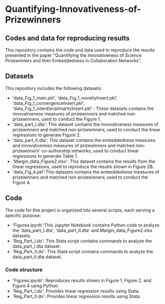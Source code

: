 # Quantifying-Innovativeness-of-Prizewinners
## Codes and data for reproducing results
This repository contains the code and data used to reproduce the results presented in the paper "Quantifying the Innovativeness of Science Prizewinners and their Embeddedness in Collaboration Networks". 

## Datasets
This repository includes the following datasets: 
* 'data_Fig_1_main.pkl', 'data_Fig_1_noveltyInsert.pkl', 'data_Fig_1_convergenceInsert.pkl', 'data_Fig_1_interdisciplinarityInsert.pkl' : These datasets contains the innovativeness measures of prizewinners and matched non-prizewinners, used to conduct the Figure 1.
* 'data_part_I.dta': This dataset contains the innovativeness measures of prizewinners and matched non-prizewinners, used to conduct the linear regressions to generate Figure 2.  
* 'data_part_II.dta': This dataset contains the embeddedness measures and innovativeness measures of prizewinners and matched non-prizewinners’ co-authorship networks, used to conduct linear regressions to generate Table 1.
* 'Margin_data_Figure2.xlsx': This dataset contains the results from the linear regressions, used to reproduce the results shown in Figure 2B.
* 'data_Fig_4.pkl':This datasets contains the embeddedness measures of prizewinners and matched non-prizewinners, used to conduct the Figure 4.

## Code 
The code for this project is organized into several scripts, each serving a specific purpose:
* 'Figures.ipynb':This Jupyter Notebook contains Python code to analyze the 'data_part_I.dta', 'data_part_II.dta' and Margin_data_Figure2.xlsx datasets.
* 'Reg_Part_I.do': This Stata script contains commands to analyze the data_part_I.dta dataset.
* 'Reg_Part_II.do': This Stata script contains commands to analyze the data_part_II.dta dataset.

### Code structure 
* 'Figures.ipynb': Reproduces results shown in Figure 1, Figure 2, and Figure 4 using Python.
* 'Reg_Part_I.do': Provides linear regression results using Stata.
* 'Reg_Part_II.do': Provides linear regression results using Stata.


